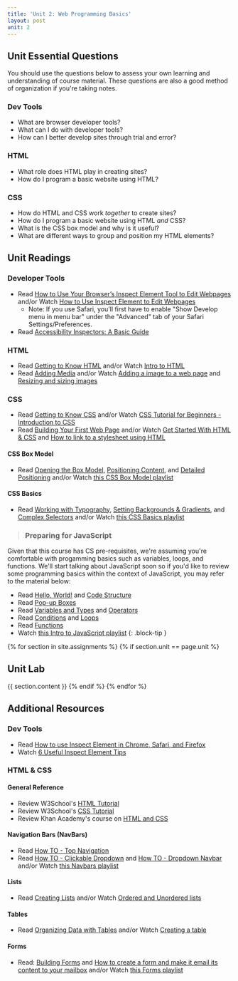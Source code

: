 ```yaml
---
title: 'Unit 2: Web Programming Basics'
layout: post
unit: 2
---
```


<!-- HTML, CSS, & JavaScript | 
Lab 1 Due 
Lab 2 Out |-->

## Unit Essential Questions
You should use the questions below to assess your own learning and understanding of course material. These questions are also a good method of organization if you're taking notes.

### Dev Tools
- What are browser developer tools?
- What can I do with developer tools?
- How can I better develop sites through trial and error?

### HTML
- What role does HTML play in creating sites?
- How do I program a basic website using HTML?

### CSS
- How do HTML and CSS work *together* to create sites?
- How do I program a basic website using HTML *and* CSS?
- What is the CSS box model and why is it useful?
- What are different ways to group and position my HTML elements?

<!-- ### JavaScript
- How can I use JavaScript to modify websites?
- How can I use JavaScript to make sites interactive?
- What are event handlers and how are they used? -->

## Unit Readings
### Developer Tools
- Read [How to Use Your Browser’s Inspect Element Tool to Edit Webpages](https://kinsta.com/blog/inspect-element/) and/or Watch [How to Use Inspect Element to Edit Webpages](https://www.youtube.com/watch?v=TYYB8s4uUI4)
	- Note: If you use Safari, you'll first have to enable "Show Develop menu in menu bar" under the "Advanced" tab of your Safari Settings/Preferences.
- Read [Accessibility Inspectors: A Basic Guide](https://www.sitepen.com/blog/accessibility-inspectors-a-basic-guide)

### HTML
- Read [Getting to Know HTML](https://learn.shayhowe.com/html-css/getting-to-know-html) and/or Watch [Intro to HTML](https://www.youtube.com/playlist?list=PLzn-iGwKeXiaek2pqBoTMlNn1tYZThS7u)
- Read [Adding Media](https://learn.shayhowe.com/html-css/adding-media) and/or Watch [Adding a image to a web page](https://www.youtube.com/watch?v=Zy4KJeVN7Gk) and [Resizing and sizing images](https://www.youtube.com/watch?v=dM12ctixdT4)

### CSS
- Read [Getting to Know CSS](https://learn.shayhowe.com/html-css/getting-to-know-css/) and/or Watch [CSS Tutorial for Beginners - Introduction to CSS](https://www.youtube.com/watch?v=qKoajPPWpmo)
- Read [Building Your First Web Page](https://learn.shayhowe.com/html-css/building-your-first-web-page) and/or Watch [Get Started With HTML & CSS](https://www.youtube.com/watch?v=pm5OVxpul48) and [How to link to a stylesheet using HTML](https://www.youtube.com/watch?v=4OMdzHnys9o)

#### CSS Box Model
- Read [Opening the Box Model](https://learn.shayhowe.com/html-css/opening-the-box-model/), [Positioning Content](https://learn.shayhowe.com/html-css/positioning-content/), and [Detailed Positioning](https://learn.shayhowe.com/advanced-html-css/detailed-css-positioning/) and/or Watch [this CSS Box Model playlist](https://www.youtube.com/playlist?list=PLzn-iGwKeXibPat_y_WcgWFcMouvL7Ecn)

#### CSS Basics
- Read [Working with Typography](https://learn.shayhowe.com/html-css/working-with-typography/), [Setting Backgrounds & Gradients](https://learn.shayhowe.com/html-css/setting-backgrounds-and-gradients/), and [Complex Selectors](https://learn.shayhowe.com/advanced-html-css/complex-selectors/) and/or Watch [this CSS Basics playlist](https://www.youtube.com/playlist?list=PLzn-iGwKeXiaeYd84vvM8AiGOyzZ0VGE_)

<!-- ### JavaScript
- Read [DOM tree](http://javascript.info/dom-nodes) and/or Watch [JavaScript Tutorial for Beginners - Document Object Model](https://www.youtube.com/watch?v=sWUT97Ne7V4)
- Read [Searching: getElementById](http://javascript.info/searching-elements-dom#document-getelementbyid-or-just-id) (stop once the section ends) and/or Watch [JavaScript Tutorial for Beginners - getElementById method](https://www.youtube.com/watch?v=h4-6JOQX9v4)
- Read [Searching: getElementsBy\*](http://javascript.info/searching-elements-dom#getelementsby) (stop once the section ends) and/or Watch [JavaScript Tutorial for Beginners - getElementsByTagName method](https://www.youtube.com/watch?v=SwMgOMfelC8), [JavaScript Tutorial for Beginners - getElementsByTagName Part 2](https://www.youtube.com/watch?v=DzBmQbcr1ls) and [JavaScript Tutorial for Beginners - getElementsByClassName](https://www.youtube.com/watch?v=ChLd2yFp-lA)
- Read [Interaction: alert, prompt, confirm](http://javascript.info/alert-prompt-confirm)
- Read [Mouse events basics](http://javascript.info/mouse-events-basics) and/or Watch [JavaScript Tutorial for Beginners - Intro to events](https://www.youtube.com/watch?v=0VYuk9uqu04)
- Read [Moving the mouse: mouseover/out, mouseenter/leave](http://javascript.info/mousemove-mouseover-mouseout-mouseenter-mouseleave) and/or Watch [JavaScript Tutorial for Beginners - The mouseover event](https://www.youtube.com/watch?v=Ka033dkRJi0) -->

> ### Preparing for JavaScript
Given that this course has CS pre-requisites, we're assuming you're comfortable with progamming basics such as variables, loops, and functions. We'll start talking about JavaScript soon so if you'd like to review some programming basics within the context of JavaScript, you may refer to the material below:
- Read [Hello, World!](https://javascript.info/hello-world) and [Code Structure](https://javascript.info/structure)
- Read [Pop-up Boxes](https://www.learn-js.org/en/Pop-up_Boxes)
- Read [Variables and Types](https://www.learn-js.org/en/Variables_and_Types) and [Operators](https://www.learn-js.org/en/Operators)
- Read [Conditions](https://www.learn-js.org/en/Conditions) and [Loops](https://www.learn-js.org/en/Loops)
- Read [Functions](https://www.learn-js.org/en/Functions)
- Watch [this Intro to JavaScript playlist](https://www.youtube.com/playlist?list=PLzn-iGwKeXiZfMY45TJ962-qBP4wLxdNK)
{: .block-tip }


{% for section in site.assignments %}
{% if section.unit == page.unit %}
## Unit Lab
{{ section.content }}
{% endif %}
{% endfor %}

## Additional Resources
### Dev Tools
- Read [How to use Inspect Element in Chrome, Safari, and Firefox](https://zapier.com/blog/inspect-element-tutorial/)
- Watch [6 Useful Inspect Element Tips](https://www.youtube.com/watch?v=9od4IEiCfOo) 

### HTML & CSS
#### General Reference
- Review W3School's [HTML Tutorial](https://www.w3schools.com/html/default.asp)
- Review W3School's [CSS Tutorial](https://www.w3schools.com/css/default.asp)
- Review Khan Academy's course on [HTML and CSS](https://www.khanacademy.org/computing/computer-programming/html-css)

#### Navigation Bars (NavBars)
- Read [How TO - Top Navigation](https://www.w3schools.com/howto/howto_js_topnav.asp)
- Read [How TO - Clickable Dropdown](https://www.w3schools.com/howto/howto_js_dropdown.asp) and [How TO - Dropdown Navbar](https://www.w3schools.com/howto/howto_css_dropdown_navbar.asp) and/or Watch [this Navbars playlist](https://www.youtube.com/playlist?list=PLzn-iGwKeXib0e-A7QUZnFCljfgUgKKkK)

#### Lists
- Read [Creating Lists](https://learn.shayhowe.com/html-css/creating-lists) and/or Watch [Ordered and Unordered lists](https://www.youtube.com/watch?v=09oErCBjVns)

#### Tables
- Read [Organizing Data with Tables](https://learn.shayhowe.com/html-css/organizing-data-with-tables) and/or Watch [Creating a table](https://www.youtube.com/watch?v=wvR40su_XBM)

#### Forms
- Read: [Building Forms](https://learn.shayhowe.com/html-css/building-forms/) and [How to create a form and make it email its content to your mailbox](https://www.chami.com/tips/internet/010597I.html) and/or Watch [this Forms playlist](https://www.youtube.com/playlist?list=PLzn-iGwKeXiZsHr2_61yjnXg-2N3CM182)

<!-- ### JavaScript
- [JavaScript CheatSheet](https://htmlcheatsheet.com/js/)
- Review W3School's [JavaScript Tutorial](https://www.w3schools.com/js/default.asp)
- Watch [Web Programming with JavaScript](https://www.youtube.com/playlist?list=PLzn-iGwKeXibCU8GJ5LZUzwWPvDxCeUT2) (YouTube Playlist, with some repeats from above) -->

